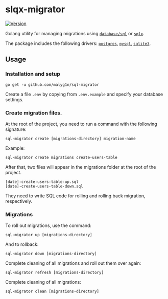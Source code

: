 # slqx-migrator

[![Version](https://img.shields.io/badge/version-v0.0.3-green.svg)](https://github.com/malyg1n/sql-migrator/releases)

Golang utility for managing migrations using [`database/sql`](https://golang.org/pkg/database/sql) or [`sqlx`](https://github.com/jmoiron/sqlx).

The package includes the following drivers: [`postgres`](https://github.com/lib/pq), [`mysql`](https://github.com/go-sql-driver/mysql), [`sqlite3`](https://github.com/mattn/go-sqlite3).
## Usage

### Installation and setup
```bigquery
go get -u github.com/malyg1n/sql-migrator
```
Create a file ```.env``` by copying from ```.env.example``` and specify your database settings.
### Create migration files.
At the root of the project, you need to run a command with the following signature:
```bigquery
sql-migrator create [migrations-directory] migration-name
```
Example:
```bigquery
sql-migrator create migrations create-users-table
```
After that, two files will appear in the migrations folder at the root of the project.
```bigquery
[date]-create-users-table-up.sql
[date]-create-users-table-down.sql
```
They need to write SQL code for rolling and rolling back migration, respectively.
### Migrations
To roll out migrations, use the command:
```bigquery
sql-migrator up [migrations-directory]
```
And to rollback:
```bigquery
sql-migrator down [migrations-directory]
```
Complete cleaning of all migrations and roll out them over again:
```bigquery
sql-migrator refresh [migrations-directory]
```
Complete cleaning of all migrations:
```bigquery
sql-migrator clean [migrations-directory]
```